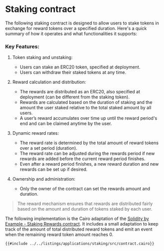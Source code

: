# Staking contract

The following staking contract is designed to allow users to stake tokens in exchange for reward tokens over a specified duration. Here's a quick summary of how it operates and what functionalities it supports:

### Key Features:

1. Token staking and unstaking:

   - Users can stake an ERC20 token, specified at deployment.
   - Users can withdraw their staked tokens at any time.

2. Reward calculation and distribution:

   - The rewards are distributed as an ERC20, also specified at deployment (can be different from the staking token).
   - Rewards are calculated based on the duration of staking and the amount the user staked relative to the total staked amount by all users.
   - A user’s reward accumulates over time up until the reward period's end and can be claimed anytime by the user.

3. Dynamic reward rates:

   - The reward rate is determined by the total amount of reward tokens over a set period (duration).
   - The reward rate can be adjusted during the rewards period if new rewards are added before the current reward period finishes.
   - Even after a reward period finishes, a new reward duration and new rewards can be set up if desired.

4. Ownership and administration:
   - Only the owner of the contract can set the rewards amount and duration.

> The reward mechanism ensures that rewards are distributed fairly based on the amount and duration of tokens staked by each user.

The following implementation is the Cairo adaptation of the [Solidity by Example - Staking Rewards contract](https://solidity-by-example.org/defi/staking-rewards/). It includes a small adaptation to keep track of the amount of total distributed reward tokens and emit an event when the remaining reward token amount reaches 0.

```cairo
{{#include ../../listings/applications/staking/src/contract.cairo}}
```
